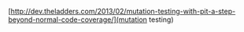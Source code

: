 [http://dev.theladders.com/2013/02/mutation-testing-with-pit-a-step-beyond-normal-code-coverage/](mutation testing)